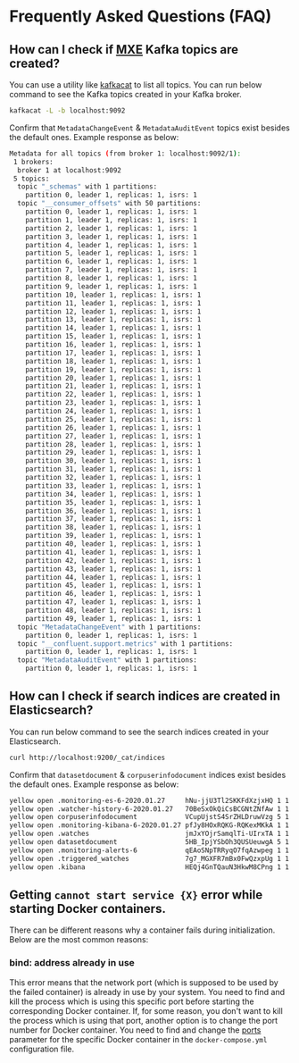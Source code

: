 # Frequently Asked Questions (FAQ)

## How can I check if [MXE](what/mxe.md) Kafka topics are created?

You can use a utility like [kafkacat](https://github.com/edenhill/kafkacat) to list all topics. 
You can run below command to see the Kafka topics created in your Kafka broker.

```bash
kafkacat -L -b localhost:9092
```

Confirm that `MetadataChangeEvent` & `MetadataAuditEvent` topics exist besides the default ones. Example response as below:

```bash
Metadata for all topics (from broker 1: localhost:9092/1):
 1 brokers:
  broker 1 at localhost:9092
 5 topics:
  topic "_schemas" with 1 partitions:
    partition 0, leader 1, replicas: 1, isrs: 1
  topic "__consumer_offsets" with 50 partitions:
    partition 0, leader 1, replicas: 1, isrs: 1
    partition 1, leader 1, replicas: 1, isrs: 1
    partition 2, leader 1, replicas: 1, isrs: 1
    partition 3, leader 1, replicas: 1, isrs: 1
    partition 4, leader 1, replicas: 1, isrs: 1
    partition 5, leader 1, replicas: 1, isrs: 1
    partition 6, leader 1, replicas: 1, isrs: 1
    partition 7, leader 1, replicas: 1, isrs: 1
    partition 8, leader 1, replicas: 1, isrs: 1
    partition 9, leader 1, replicas: 1, isrs: 1
    partition 10, leader 1, replicas: 1, isrs: 1
    partition 11, leader 1, replicas: 1, isrs: 1
    partition 12, leader 1, replicas: 1, isrs: 1
    partition 13, leader 1, replicas: 1, isrs: 1
    partition 14, leader 1, replicas: 1, isrs: 1
    partition 15, leader 1, replicas: 1, isrs: 1
    partition 16, leader 1, replicas: 1, isrs: 1
    partition 17, leader 1, replicas: 1, isrs: 1
    partition 18, leader 1, replicas: 1, isrs: 1
    partition 19, leader 1, replicas: 1, isrs: 1
    partition 20, leader 1, replicas: 1, isrs: 1
    partition 21, leader 1, replicas: 1, isrs: 1
    partition 22, leader 1, replicas: 1, isrs: 1
    partition 23, leader 1, replicas: 1, isrs: 1
    partition 24, leader 1, replicas: 1, isrs: 1
    partition 25, leader 1, replicas: 1, isrs: 1
    partition 26, leader 1, replicas: 1, isrs: 1
    partition 27, leader 1, replicas: 1, isrs: 1
    partition 28, leader 1, replicas: 1, isrs: 1
    partition 29, leader 1, replicas: 1, isrs: 1
    partition 30, leader 1, replicas: 1, isrs: 1
    partition 31, leader 1, replicas: 1, isrs: 1
    partition 32, leader 1, replicas: 1, isrs: 1
    partition 33, leader 1, replicas: 1, isrs: 1
    partition 34, leader 1, replicas: 1, isrs: 1
    partition 35, leader 1, replicas: 1, isrs: 1
    partition 36, leader 1, replicas: 1, isrs: 1
    partition 37, leader 1, replicas: 1, isrs: 1
    partition 38, leader 1, replicas: 1, isrs: 1
    partition 39, leader 1, replicas: 1, isrs: 1
    partition 40, leader 1, replicas: 1, isrs: 1
    partition 41, leader 1, replicas: 1, isrs: 1
    partition 42, leader 1, replicas: 1, isrs: 1
    partition 43, leader 1, replicas: 1, isrs: 1
    partition 44, leader 1, replicas: 1, isrs: 1
    partition 45, leader 1, replicas: 1, isrs: 1
    partition 46, leader 1, replicas: 1, isrs: 1
    partition 47, leader 1, replicas: 1, isrs: 1
    partition 48, leader 1, replicas: 1, isrs: 1
    partition 49, leader 1, replicas: 1, isrs: 1
  topic "MetadataChangeEvent" with 1 partitions:
    partition 0, leader 1, replicas: 1, isrs: 1
  topic "__confluent.support.metrics" with 1 partitions:
    partition 0, leader 1, replicas: 1, isrs: 1
  topic "MetadataAuditEvent" with 1 partitions:
    partition 0, leader 1, replicas: 1, isrs: 1
```

## How can I check if search indices are created in Elasticsearch?

You can run below command to see the search indices created in your Elasticsearch.

```bash
curl http://localhost:9200/_cat/indices
```

Confirm that `datasetdocument` & `corpuserinfodocument` indices exist besides the default ones. Example response as below:

```bash
yellow open .monitoring-es-6-2020.01.27     hNu-jjU3Tl2SKKFdXzjxHQ 1 1 27279 34  14.8mb  14.8mb
yellow open .watcher-history-6-2020.01.27   70BeSxOkQiCsBCGNtZNfAw 1 1  1210  0     1mb     1mb
yellow open corpuserinfodocument            VCupUjstS4SrZHLDruwVzg 5 1     2  0    11kb    11kb
yellow open .monitoring-kibana-6-2020.01.27 pfJy8HOxRQKG-RQKexMKkA 1 1  1456  0 688.3kb 688.3kb
yellow open .watches                        jmJxYOjrSamqlTi-UIrxTA 1 1     4  0  19.6kb  19.6kb
yellow open datasetdocument                 5HB_IpjYSbOh3QUSUeuwgA 5 1     3  0  27.9kb  27.9kb
yellow open .monitoring-alerts-6            qEAoSNpTRRyqO7fqAzwpeg 1 1     1  0   6.2kb   6.2kb
yellow open .triggered_watches              7g7_MGXFR7mBx0FwQzxpUg 1 1     0  0  48.1kb  48.1kb
yellow open .kibana                         HEQj4GnTQauN3HkwM8CPng 1 1     1  0   3.2kb   3.2kb
```

## Getting `cannot start service {X}` error while starting Docker containers.
There can be different reasons why a container fails during initialization. Below are the most common reasons:
### bind: address already in use
This error means that the network port (which is supposed to be used by the failed container) is already in use by your system. You need to find and kill the process which is using this specific port before starting the corresponding Docker container. If, for some reason, you don't want to kill the process which is using that port, another option is to change the port number for Docker container. You need to find and change the [ports](https://docs.docker.com/compose/compose-file/#ports) parameter for the specific Docker container in the `docker-compose.yml` configuration file.
